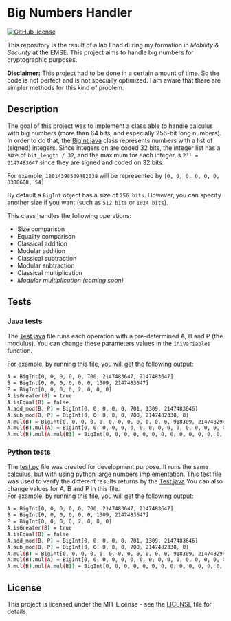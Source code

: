 # Big Numbers Handler

[![GitHub license](https://img.shields.io/github/license/AlexandreLadriere/Big-Numbers-Handler.svg)](https://github.com/AlexandreLadriere/Big-Numbers-Handler/blob/master/LICENSE)

This repository is the result of a lab I had during my formation in _Mobility & Security_ at the EMSE.
This project aims to handle big numbers for cryptographic purposes.

__Disclaimer:__ This project had to be done in a certain amount of time. So the code is not perfect and is not specially optimized. I am aware that there are simpler methods for this kind of problem. 

## Description
The goal of this project was to implement a class able to handle calculus with big numbers (more than 64 bits, and especially 256-bit long numbers).
In order to do that, the [BigInt.java] class represents numbers with a list of (signed) integers. Since integers on are coded 32 bits, the integer list has a size of ```bit_length / 32```, and the maximum for each integer is ```2³¹ = 2147483647``` since they are signed and coded on 32 bits.

For example, ```18014398509482038``` will be represented by ```[0, 0, 0, 0, 0, 0, 8388608, 54]```
 
By default a ```BigInt``` object has a size of ```256 bits```. However, you can specify another size if you want (such as ```512 bits``` or ```1024 bits```). 

This class handles the following operations:
- Size comparison
- Equality comparison
- Classical addition
- Modular addition
- Classical subtraction
- Modular subtraction
- Classical multiplication
- _Modular multiplication (coming soon)_

## Tests
### Java tests
The [Test.java] file runs each operation with a pre-determined A, B and P (the modulus). You can change these parameters values in the ```iniVariables``` function.

For example, by running this file, you will get the following output:
```bash
A = BigInt[0, 0, 0, 0, 0, 700, 2147483647, 2147483647]
B = BigInt[0, 0, 0, 0, 0, 0, 1309, 2147483647]
P = BigInt[0, 0, 0, 0, 2, 0, 0, 0]
A.isGreater(B) = true
A.isEqual(B) = false
A.add_mod(B, P) = BigInt[0, 0, 0, 0, 0, 701, 1309, 2147483646]
A.sub_mod(B, P) = BigInt[0, 0, 0, 0, 0, 700, 2147482338, 0]
A.mul(B) = BigInt[0, 0, 0, 0, 0, 0, 0, 0, 0, 0, 0, 0, 918309, 2147482946, 2147482338, 1]
A.mul(B).mul(A) = BigInt[0, 0, 0, 0, 0, 0, 0, 0, 0, 0, 0, 0, 0, 0, 0, 0, 0, 0, 643735309, 2146992246, 2145647028, 1402, 1309, 2147483647]
A.mul(B).mul(A.mul(B)) = BigInt[0, 0, 0, 0, 0, 0, 0, 0, 0, 0, 0, 0, 0, 0, 0, 0, 0, 0, 0, 0, 0, 0, 0, 0, 392, 1479666083, 860013026, 1889486497, 3673240, 1714697, 2147481028, 1]
```
### Python tests
The [test.py] file was created for development purpose. It runs the same calculus, but with using python large numbers implementation. This test file was used to verify the different results returns by the [Test.java]
You can also change values for A, B and P in this file.  
For example, by running this file, you will get the following output:
```bash
A = BigInt[0, 0, 0, 0, 0, 700, 2147483647, 2147483647]
B = BigInt[0, 0, 0, 0, 0, 0, 1309, 2147483647]
P = BigInt[0, 0, 0, 0, 2, 0, 0, 0]
A.isGreater(B) = true
A.isEqual(B) = false
A.add_mod(B, P) = BigInt[0, 0, 0, 0, 0, 701, 1309, 2147483646]
A.sub_mod(B, P) = BigInt[0, 0, 0, 0, 0, 700, 2147482338, 0]
A.mul(B) = BigInt[0, 0, 0, 0, 0, 0, 0, 0, 0, 0, 0, 0, 918309, 2147482946, 2147482338, 1]
A.mul(B).mul(A) = BigInt[0, 0, 0, 0, 0, 0, 0, 0, 0, 0, 0, 0, 0, 0, 0, 0, 0, 0, 643735309, 2146992246, 2145647028, 1402, 1309, 2147483647]
A.mul(B).mul(A.mul(B)) = BigInt[0, 0, 0, 0, 0, 0, 0, 0, 0, 0, 0, 0, 0, 0, 0, 0, 0, 0, 0, 0, 0, 0, 0, 0, 392, 1479666083, 860013026, 1889486497, 3673240, 1714697, 2147481028, 1]
```

## License
This project is licensed under the MIT License - see the [LICENSE] file for details.

  [LICENSE]: <LICENSE>
  [BigInt.java]: <src/BigInt.java>
  [Test.java]: <src/Test.java>
  [test.py]: <test.py>